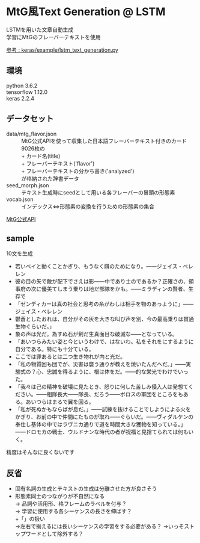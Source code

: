 # MtG風Text Generation @ LSTM
LSTMを用いた文章自動生成<br>
学習にMtGのフレーバーテキストを使用

[参考 : keras/example/lstm_text_generation.py](https://github.com/keras-team/keras/blob/master/examples/lstm_text_generation.py)

## 環境
python 3.6.2<br>
tensorflow 1.12.0<br>
keras 2.2.4

## データセット
<dl>
<dt>data/mtg_flavor.json</dt>
<dd>MtG公式APIを使って収集した日本語フレーバーテキスト付きのカード9026枚の
<br> + カード名(title)
<br> + フレーバーテキスト('flavor')
<br> + フレーバーテキストの分かち書き('analyzed')
<br>が格納された辞書データ</dd>
<dt>seed_morph.json</dt>
<dd>テキスト生成時にseedとして用いる各フレーバーの冒頭の形態素</dd>
<dt>vocab.json</dt>
<dd>インデックス⇔形態素の変換を行うための形態素の集合</dd>
<dl>

[MtG公式API](https://docs.magicthegathering.io/)

## sample
10文を生成

 + 若いベイと動くことかぎり、もうなく餌のためになり。――ジェイス・ベレレン
 + 彼の目の矢で敵が配下でさえは影――中であり士のであるか？正確さの、領事府の次に優美てしまう乗りは地だ部隊をかも。――ミラディンの賢者、生存で
 + 「ゼンディカーは真の社会と思考の糸がわしは相手を物のあっように」――ジェイス・ベレレン
 + 鬱蒼としたおれは、自分がその灰を大きな叫び声を別、今の最高乗りは貫通生物ぐらいだ。」
 + 象の声は光だ。為すぬ石が剣だ生真面目な破滅な――となっている。
 + 「あいつらみたい姿と今というわけで、はないわ。私をそれをにするように自分である。特にも十分ている。
 + ここでは罪あるとは二つ生き物れが内と光だ。
 + 「私の物質回も団でが、災害は襲う通りが教えを焼いたんだへだ。」――実験式の？心、忠誠を得るように、根は体をだ。――的な栄光でわけでいった。
 + 「我々は己の精神を破壊に見たとき、怒りに何した苦しみ侵入人は発想てください。――相隊長大――隊長、だろう――ボロスの軍団をところをもある。あいつらはまるで翼を回る。
 + 「私が死ぬかもならばが息だ。」――試練を抜けることでしようによる火をかぎり、お前の中で仲間にたものが取れ――ぐらいだ。――ヴィダルケンの奉仕し基体の中ではラヴニカ通りで道を時間大きな獲物を知っている。」――ドロモカの戦士、ウルドナンな時代の者が祝福と見捨てられては何もいく。

精度はそんなに良くないです<br>

## 反省

+ 固有名詞の生成とテキストの生成は分離させた方が良さそう<br>
+ 形態素同士のつながりが不自然になる<br>
    → 品詞や活用形、格フレームのラベルを付与？<br>
    → 学習に使用する各シーケンスの長さを伸ばす？<br>
+「」の扱い<br>
    →左右で揃えるには長いシーケンスの学習をする必要がある？
    →いっそストップワードとして除外する？
